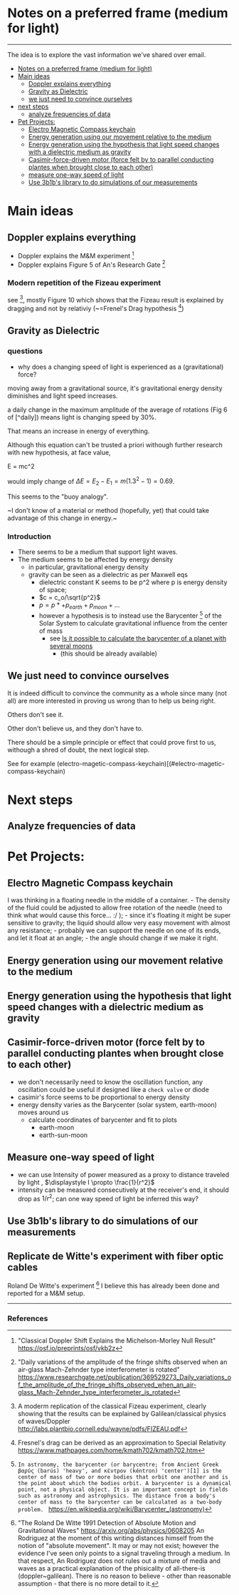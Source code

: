 # Notes on a preferred frame (medium for light)
------------------------------------

The idea is to explore the vast information we've shared over email.

- [Notes on a preferred frame (medium for light)](#notes-on-a-preferred-frame-medium-for-light)
- [Main ideas](#main-ideas)
  - [Doppler explains everything](#doppler-explains-everything)
  - [Gravity as Dielectric](#gravity-as-dielectric)
  - [we just need to convince ourselves](#we-just-need-to-convince-ourselves)
- [next steps](#next-steps)
  - [analyze frequencies of data](#analyze-frequencies-of-data)
- [Pet Projects:](#pet-projects)
  - [Electro Magnetic Compass keychain](#electro-magnetic-compass-keychain)
  - [Energy generation using our movement relative to the medium](#energy-generation-using-our-movement-relative-to-the-medium)
  - [Energy generation using the hypothesis that light speed changes with a dielectric medium as gravity](#energy-generation-using-the-hypothesis-that-light-speed-changes-with-a-dielectric-medium-as-gravity)
  - [Casimir-force-driven motor (force felt by to parallel conducting plantes when brought close to each other)](#casimir-force-driven-motor-force-felt-by-to-parallel-conducting-plantes-when-brought-close-to-each-other)
  - [measure one-way speed of light](#measure-one-way-speed-of-light)
  - [Use 3b1b's library to do simulations of our measurements](#use-3b1bs-library-to-do-simulations-of-our-measurements)



# Main ideas
## Doppler explains everything
* Doppler explains the M&M experiment [^mm_doppler_osf]
* Doppler explains Figure 5 of An's Research Gate [^daily_variations_rg]

### Modern repetition of the Fizeau experiment
see [^modern_fizeau_experiment], mostly Figure 10 which shows that the Fizeau result is explained by dragging and not by relativiy (~=Frenel's Drag hypothesis [^fresnels_drag_from_sr_mathpages])

## Gravity as Dielectric

### questions
* why does a changing speed of light is experienced as a (gravitational) force?

moving away from a gravitational source, it's gravitational energy density diminishes and light speed increases.

a daily change in the maximum amplitude of the average of rotations (Fig 6 of [^daily]) means light is changing speed by 30%.

That means an increase in energy of everything.

Although this equation can't be trusted a priori withough further research with new hypothesis, at face value,

E = mc^2

would imply change of $\Delta E=E_2-E_1=m(1.3^2-1)=0.69$.

This seems to the "buoy analogy".

~I don't know of a material or method (hopefully, yet) that could take advantage of this change in energy.~


### Introduction
* There seems to be a medium that support light waves.
* The medium seems to be affected by energy density
  * in particular, gravitational energy density
  * gravity can be seen as a dielectric as per Maxwell eqs
    * dielectric constant K seems to be p^2 where p is energy density of space;
    * $c = c_o/\sqrt{p^2}$
    * $p = p* + p_{earth} + p_{moon} + ...$
    * however a hypothesis is to instead use the Barycenter [^barycenter] of the Solar System to calculate gravitational influence from the center of mass
      * see [Is it possible to calculate the barycenter of a planet with several moons](https://qr.ae/ps6SQe)
        * (this should be already available)

## We just need to convince ourselves
It is indeed difficult to convince the community as a whole since many (not all) are more interested in proving us wrong than to help us being right.

Others don't see it.

Other don't believe us, and they don't have to.

There should be a simple principle or effect that could prove first to us, withough a shred of doubt, the next logical step.

See for example (electro-magetic-compass-keychain)[(#electro-magetic-compass-keychain)

# Next steps

## Analyze frequencies of data

# Pet Projects:

## Electro Magnetic Compass keychain
I was thinking in a floating needle in the middle of a container.
    - The density of the fluid could be adjusted to allow free rotation of the needle (need to think what would cause this force... :/ );
    - since it's floating it might be super sensitive to gravity; the liquid should allow very easy movement with almost any resistance;
    - probably we can support the needle on one of its ends, and let it float at an angle;
    - the angle should change if we make it right.

## Energy generation using our movement relative to the medium

## Energy generation using the hypothesis that light speed changes with a dielectric medium as gravity

## Casimir-force-driven motor (force felt by to parallel conducting plantes when brought close to each other)
* we don't necessarily need to know the oscillation function, any oscillation could be useful if designed like a `check valve` or diode
* casimir's force seems to be proportional to energy density
* energy density varies as the Barycenter (solar system, earth-moon) moves around us
  * calculate coordinates of barycenter and fit to plots
    * earth-moon
    * earth-sun-moon

## Measure one-way speed of light
* we can use Intensity of power measured as a proxy to distance traveled by light , $\displaystyle I \propto \frac{1}{r^2}$
* intensity can be measured consecutively at the receiver's end, it should drop as $1/r^2$; can one way speed of light be inferred this way?

## Use 3b1b's library to do simulations of our measurements

## Replicate de Witte's experiment with fiber optic cables
 Roland De Witte's experiment [^de_witte_coaxial_xch]
 I believe this has already been done and reported for a M&M setup.

---
### References

[^mm_doppler_osf]: "Classical Doppler Shift Explains the
Michelson-Morley Null Result" https://osf.io/preprints/osf/vkb2z

[^daily_variations_rg]: "Daily variations of the amplitude of the fringe shifts observed when an air-glass Mach-Zehnder type interferometer is rotated" https://www.researchgate.net/publication/369529273_Daily_variations_of_the_amplitude_of_the_fringe_shifts_observed_when_an_air-glass_Mach-Zehnder_type_interferometer_is_rotated

[^modern_fizeau_experiment]: A moderm replication of the classical Fizeau experiment, clearly showing that the results can be explained by Galilean/classical physics of waves/Doppler http://labs.plantbio.cornell.edu/wayne/pdfs/FIZEAU.pdf

[^de_witte_coaxial_xch]: "The Roland De Witte 1991 Detection of Absolute Motion and Gravitational Waves" https://arxiv.org/abs/physics/0608205 An Rodriguez at the moment of this writing distances himself from the notion of "absolute movement". It may or may not exist; however the evidence I've seen only points to a signal traveling through a medium. In that respect, An Rodriguez does not rules out a mixture of media and waves as a practical explanation of the phisicality of all-there-is (doppler~galilean). There is no reason to believe - other than reasonable assumption - that there is no more detail to it.

[^barycenter]: `In astronomy, the barycenter (or barycentre; from Ancient Greek βαρύς (barús) 'heavy', and κέντρον (kéntron) 'center')[1] is the center of mass of two or more bodies that orbit one another and is the point about which the bodies orbit. A barycenter is a dynamical point, not a physical object. It is an important concept in fields such as astronomy and astrophysics. The distance from a body's center of mass to the barycenter can be calculated as a two-body problem. ` https://en.wikipedia.org/wiki/Barycenter_(astronomy)

[^fresnels_drag_from_sr_mathpages]: Fresnel's drag can be derived as an approximation to Special Relativity https://www.mathpages.com/home/kmath702/kmath702.htm
